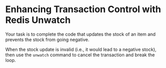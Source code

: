 # Enhancing Transaction Control with Redis Unwatch

Your task is to complete the code that updates the stock of an item and prevents the stock from going negative.

When the stock update is invalid (i.e., it would lead to a negative stock), then use the `unwatch` command to cancel the transaction and break the loop.